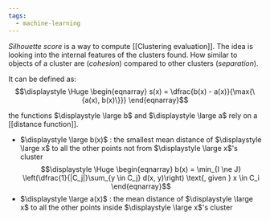 ```yaml
---
tags:
  - machine-learning
---
```

*Silhouette score* is a way to compute [[Clustering evaluation]]. The idea is looking into the internal features of the clusters found. How similar to objects of a cluster are (*cohesion*) compared to other clusters (*separation*).

It can be defined as:
$$\displaystyle \Huge \begin{eqnarray} 
s(x) = \dfrac{b(x) - a(x)}{\max{\{a(x), b(x)\}}}
\end{eqnarray}$$

the functions $\displaystyle \large b$ and $\displaystyle \large a$ rely on a [[distance function]].
- $\displaystyle \large b(x)$ : the smallest mean distance of $\displaystyle \large x$ to all the other points not from $\displaystyle \large x$'s cluster
$$\displaystyle \Huge \begin{eqnarray} 
b(x) = \min_{I \ne J} \left(\dfrac{1}{|C_j|}\sum_{y \in C_j} d(x, y)\right)
\text{, given } x \in C_i
\end{eqnarray}$$
- $\displaystyle \large a(x)$ : the mean distance of $\displaystyle \large x$ to all the other points inside $\displaystyle \large x$'s cluster
